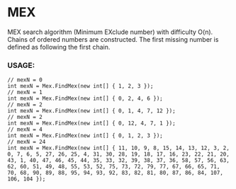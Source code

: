 # MEX
MEX search algorithm (Minimum EXclude number) with difficulty O(n).
Chains of ordered numbers are constructed. The first missing number is defined as following the first chain.
### USAGE:
```
// mexN = 0
int mexN = Mex.FindMex(new int[] { 1, 2, 3 }); 
// mexN = 1
int mexN = Mex.FindMex(new int[] { 0, 2, 4, 6 });
// mexN = 2
int mexN = Mex.FindMex(new int[] { 0, 1, 4, 7, 12 });
// mexN = 2
int mexN = Mex.FindMex(new int[] { 0, 12, 4, 7, 1 });
// mexN = 4
int mexN = Mex.FindMex(new int[] { 0, 1, 2, 3 });
// mexN = 24
int mexN = Mex.FindMex(new int[] { 11, 10, 9, 8, 15, 14, 13, 12, 3, 2, 0, 7, 6, 5, 27, 26, 25, 4, 31, 30, 28, 19, 18, 17, 16, 23, 22, 21, 20, 43, 1, 40, 47, 46, 45, 44, 35, 33, 32, 39, 38, 37, 36, 58, 57, 56, 63, 62, 60, 51, 49, 48, 55, 53, 52, 75, 73, 72, 79, 77, 67, 66, 65, 71, 70, 68, 90, 89, 88, 95, 94, 93, 92, 83, 82, 81, 80, 87, 86, 84, 107, 106, 104 });
```

